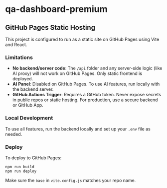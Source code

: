 # qa-dashboard-premium

## GitHub Pages Static Hosting

This project is configured to run as a static site on GitHub Pages using Vite and React.

### Limitations
- **No backend/server code**: The `/api` folder and any server-side logic (like AI proxy) will not work on GitHub Pages. Only static frontend is deployed.
- **AI Panel**: Disabled on GitHub Pages. To use AI features, run locally with the backend server.
- **GitHub Actions Trigger**: Requires a GitHub token. Never expose secrets in public repos or static hosting. For production, use a secure backend or GitHub App.

### Local Development
To use all features, run the backend locally and set up your `.env` file as needed.

### Deploy
To deploy to GitHub Pages:

```
npm run build
npm run deploy
```

Make sure the `base` in `vite.config.js` matches your repo name.